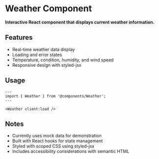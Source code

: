 # Weather Component

**Interactive React component that displays current weather information.**

## Features

- Real-time weather data display
- Loading and error states
- Temperature, condition, humidity, and wind speed
- Responsive design with styled-jsx

## Usage

```astro
---
import { Weather } from '@components/Weather';
---

<Weather client:load />
```

## Notes

- Currently uses mock data for demonstration
- Built with React hooks for state management
- Styled with scoped CSS using styled-jsx
- Includes accessibility considerations with semantic HTML
